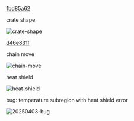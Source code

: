 [1bd85a62](https://github.com/qiekn/maxwell-puzzling-demon/commit/1bd85a62b06270eaa0ea0fefe79030f94d46b9df)

crate shape

![crate-shape](https://github.com/user-attachments/assets/5bf1d6ef-7e23-45c6-a813-92307a26d92e)

[d46e831f](https://github.com/qiekn/maxwell-puzzling-demon/commit/d46e831f7d885b3a774acf50af346e36f4bfc9d3)

chain move

![chain-move](https://github.com/user-attachments/assets/402f4e25-ae54-4e90-a74c-ffa9d589356f)


heat shield

![heat-shield](https://github.com/user-attachments/assets/70ec472c-eee7-432d-8d77-4bfca9034757)

bug: temperature subregion with heat shield error

![20250403-bug](https://github.com/user-attachments/assets/a89e397e-68d3-4e29-8f02-ad5fbda45c7d)
